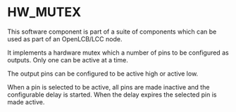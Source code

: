 # HW_MUTEX

This software component is part of a suite of components which can be used as part of an OpenLCB/LCC node.

It implements a hardware mutex which a number of pins to be configured as outputs. Only one can be active at a time.

The output pins can be configured to be active high or active low.

When a pin is selected to be active, all pins are made inactive and the configurable delay is started. When the delay expires the selected pin is made active.
